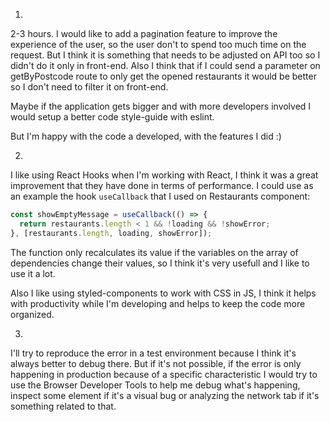 1.

2-3 hours. I would like to add a pagination feature to improve the experience of the user, so the user don't to spend too much time on the request. But I think it is something that needs to be adjusted on API too so I didn't do it only in front-end. Also I think that if I could send a parameter on getByPostcode route to only get the opened restaurants it would be better so I don't need to filter it on front-end.

Maybe if the application gets bigger and with more developers involved I would setup a better code style-guide with eslint.

But I'm happy with the code a developed, with the features I did :)

2.

I like using React Hooks when I'm working with React, I think it was a great improvement that they have done in terms of performance. I could use as an example the hook `useCallback` that I used on Restaurants component:

```ts
const showEmptyMessage = useCallback(() => {
  return restaurants.length < 1 && !loading && !showError;
}, [restaurants.length, loading, showError]);
```

The function only recalculates its value if the variables on the array of dependencies change their values, so I think it's very usefull and I like to use it a lot.

Also I like using styled-components to work with CSS in JS, I think it helps with productivity while I'm developing and helps to keep the code more organized.

3.

I'll try to reproduce the error in a test environment because I think it's always better to debug there. But if it's not possible, if the error is only happening in production because of a specific characteristic I would try to use the Browser Developer Tools to help me debug what's happening, inspect some element if it's a visual bug or analyzing the network tab if it's something related to that.
